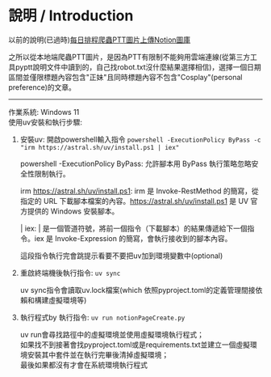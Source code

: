 # 說明 / Introduction
以前的說明(已過時)[每日排程爬蟲PTT圖片上傳Notion圖庫](https://ithelp.ithome.com.tw/articles/10369755)  

之所以從本地端爬蟲PTT圖片，是因為PTT有限制不能夠用雲端連線(從第三方工具pyptt說明文件中讀到的，自己找robot.txt沒什麼結果選擇相信)，選擇一個日期區間並僅限標題內容包含"正妹"且同時標題內容不包含"Cosplay"(personal preference)的文章。  
***
作業系統: Windows 11  
使用uv安裝和執行步驟:  
1. 安裝uv: 開啟powershell輸入指令
`powershell -ExecutionPolicy ByPass -c "irm https://astral.sh/uv/install.ps1 | iex"`

    powershell -ExecutionPolicy ByPass: 允許腳本用 ByPass 執行策略忽略安全性限制執行。

    irm https://astral.sh/uv/install.ps1: irm 是 Invoke-RestMethod 的簡寫，從指定的 URL 下載腳本檔案的內容。https://astral.sh/uv/install.ps1 是 UV 官方提供的 Windows 安裝腳本。

    | iex: | 是一個管道符號，將前一個指令（下載腳本）的結果傳遞給下一個指令。iex 是 Invoke-Expression 的簡寫，會執行接收到的腳本內容。

    這段指令執行完會跳提示看要不要把uv加到環境變數中(optional)
2. 重啟終端機後執行指令: `uv sync`

    uv sync指令會讀取uv.lock檔案(which 依照pyproject.toml的定義管理間接依賴和構建虛擬環境等)
3. 執行程式by 執行指令: `uv run notionPageCreate.py`

    uv run會尋找路徑中的虛擬環境並使用虛擬環境執行程式；  
    如果找不到接著會找pyproject.toml或是requirements.txt並建立一個虛擬環境安裝其中套件並在執行完畢後清掉虛擬環境；  
    最後如果都沒有才會在系統環境執行程式